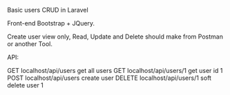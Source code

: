 Basic users CRUD in Laravel

Front-end Bootstrap + JQuery.

Create user view only, Read, Update and Delete should make from Postman or another Tool. 

API:

GET localhost/api/users get all users
GET localhost/api/users/1 get user id 1
POST localhost/api/users create user
DELETE localhost/api/users/1 soft delete user 1
